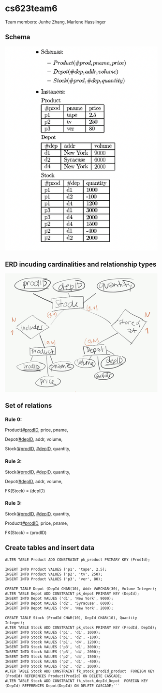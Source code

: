 # cs623team6

Team members: Junhe Zhang, Marlene Hasslinger

## Schema
![schema](https://github.com/marlenehasslinger/cs623team6/blob/main/schema.png?raw=true)

## ERD incuding cardinalities and relationship types
![erd](https://github.com/marlenehasslinger/cs623team6/blob/main/erdFinalProject.jpeg?raw=true)


## Set of relations

### Rule 0:
Product(<ins>#prodID</ins>, price, pname,

Depot(<ins>#depID</ins>, addr, volume,

Stock(<ins>#prodID</ins>, <ins>#depID</ins>, quantity,

### Rule 3:
Stock(<ins>#prodID</ins>, <ins>#depID</ins>, quantity,

Depot(<ins>#depID</ins>, addr, volume,

FK(Stock) = (depID)

### Rule 3:
Stock(<ins>#prodID</ins>, <ins>#depID</ins>, quantity,

Product(<ins>#prodID</ins>, price, pname,

FK(Stock) = (prodID)

## Create tables and insert data
```CREATE TABLE Product (ProdId CHAR(10), PName VARCHAR(30), Price DECIMAL);
ALTER TABLE Product ADD CONSTRAINT pk_product PRIMARY KEY (ProdId);

INSERT INTO Product VALUES ('p1', 'tape', 2.5);
INSERT INTO Product VALUES ('p2', 'tv', 250);
INSERT INTO Product VALUES ('p3', 'ver', 80);

CREATE TABLE Depot (DepId CHAR(10), Addr VARCHAR(30), Volume Integer);
ALTER TABLE Depot ADD CONSTRAINT pk_depot PRIMARY KEY (DepId);
INSERT INTO Depot VALUES ('d1', 'New York', 9000);
INSERT INTO Depot VALUES ('d2', 'Syracuse', 6000);
INSERT INTO Depot VALUES ('d4', 'New York', 2000);

CREATE TABLE Stock (ProdId CHAR(10), DepId CHAR(10), Quantity Integer);
ALTER TABLE Stock ADD CONSTRAINT pk_stock PRIMARY KEY (ProdId, DepId);
INSERT INTO Stock VALUES ('p1', 'd1', 1000);
INSERT INTO Stock VALUES ('p1', 'd2', -100);
INSERT INTO Stock VALUES ('p1', 'd4', 1200);
INSERT INTO Stock VALUES ('p3', 'd1', 3000);
INSERT INTO Stock VALUES ('p3', 'd4', 2000);
INSERT INTO Stock VALUES ('p2', 'd4', 1500);
INSERT INTO Stock VALUES ('p2', 'd1', -400);
INSERT INTO Stock VALUES ('p2', 'd2', 2000);
ALTER TABLE Stock ADD CONSTRAINT fk_stock_prodId_product  FOREIGN KEY (ProdId) REFERENCES Product(ProdId) ON DELETE CASCADE; 
ALTER TABLE Stock ADD CONSTRAINT fk_stock_depId_Depot  FOREIGN KEY (DepId) REFERENCES Depot(DepId) ON DELETE CASCADE;```

 
